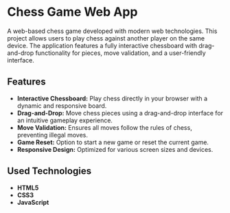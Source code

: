 # Chess Game Web App

A web-based chess game developed with modern web technologies. This project allows users to play chess against another player on the same device. The application features a fully interactive chessboard with drag-and-drop functionality for pieces, move validation, and a user-friendly interface.

## Features

- **Interactive Chessboard:** Play chess directly in your browser with a dynamic and responsive board.
- **Drag-and-Drop:** Move chess pieces using a drag-and-drop interface for an intuitive gameplay experience.
- **Move Validation:** Ensures all moves follow the rules of chess, preventing illegal moves.
- **Game Reset:** Option to start a new game or reset the current game.
- **Responsive Design:** Optimized for various screen sizes and devices.

## Used Technologies

- **HTML5**
- **CSS3**
- **JavaScript**
